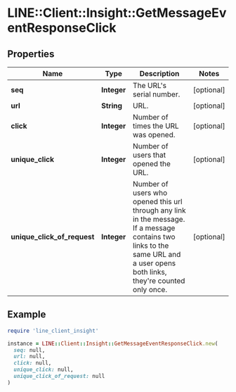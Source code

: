 # LINE::Client::Insight::GetMessageEventResponseClick

## Properties

| Name | Type | Description | Notes |
| ---- | ---- | ----------- | ----- |
| **seq** | **Integer** | The URL&#39;s serial number. | [optional] |
| **url** | **String** | URL. | [optional] |
| **click** | **Integer** | Number of times the URL was opened. | [optional] |
| **unique_click** | **Integer** | Number of users that opened the URL. | [optional] |
| **unique_click_of_request** | **Integer** | Number of users who opened this url through any link in the message. If a message contains two links to the same URL and a user opens both links, they&#39;re counted only once. | [optional] |

## Example

```ruby
require 'line_client_insight'

instance = LINE::Client::Insight::GetMessageEventResponseClick.new(
  seq: null,
  url: null,
  click: null,
  unique_click: null,
  unique_click_of_request: null
)
```


